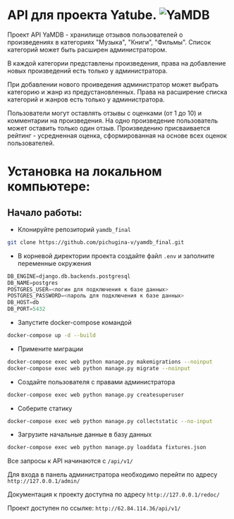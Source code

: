 # API для проекта Yatube. ![YaMDB](https://github.com/pichugina-v/yamdb_final/actions/workflows/main.yml/badge.svg)

Проект API YaMDB - хранилище отзывов пользователей о произведениях в категориях "Музыка", "Книги", "Фильмы". Список категорий может быть расширен администратором. 

В каждой категории представлены произведения, права на добавление новых произведений есть только у администратора. 

При добавлении нового проиведения администратор может выбрать категорию и жанр из предустановленных. Права на расширение списка категорий и жанров есть только у администратора. 

Пользователи могут оставлять отзывы с оценками (от 1 до 10) и комментарии на произведения. На одно произведение пользователь может оставить только один отзыв. Произведению присваивается рейтинг - усредненная оценка, сформированная на основе всех оценок пользователей.

# Установка на локальном компьютере:

## Начало работы:

* Клонируйте репозиторий `yamdb_final`
```bash
git clone https://github.com/pichugina-v/yamdb_final.git
```

* В корневой директории проекта создайте файл `.env` и заполните переменные окружения
```python
DB_ENGINE=django.db.backends.postgresql
DB_NAME=postgres
POSTGRES_USER=<логин для подключения к базе данных>
POSTGRES_PASSWORD=<пароль для подключения к базе данных>
DB_HOST=db
DB_PORT=5432
```

* Запустите docker-compose командой 
```bash
docker-compose up -d --build
```

* Примените миграции
```bash
docker-compose exec web python manage.py makemigrations --noinput
docker-compose exec web python manage.py migrate --noinput
```

* Создайте пользователя с правами администратора
```bash
docker-compose exec web python manage.py createsuperuser
```

* Соберите статику
```bash
docker-compose exec web python manage.py collectstatic --no-input
```

* Загрузите начальные данные в базу данных
```bash
docker-compose exec web python manage.py loaddata fixtures.json
```

Все запросы к API начинаются с `/api/v1/`

Для входа в панель администратора необходимо перейти по адресу `http://127.0.0.1/admin/`

Документация к проекту доступна по адресу `http://127.0.0.1/redoc/`

Проект доступен по ссылке: `http://62.84.114.36/api/v1/`